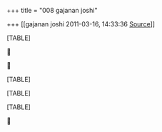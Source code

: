 +++
title = "008 gajanan joshi"

+++
[[gajanan joshi	2011-03-16, 14:33:36 [Source](https://groups.google.com/g/samskrita/c/SkBdsgqihJw)]]



[TABLE]





[TABLE]

[TABLE]

[TABLE]



